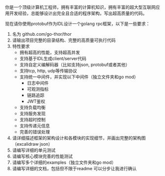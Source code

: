 你是一个顶级计算机工程师，拥有丰富的计算机知识，拥有丰富的超大型互联网应用开发经验，总能够设计出完全且合适的程序架构，写出超高质量的代码。

现在请你使用protobuf作为IDL设计一个golang rpc框架，以下是一些要求：

1. 名为 github.com/go-thor/thor
2. 请输出项目完整的目录结构、完整的高质量可执行代码
3. 特性要求
    * 拥有超高的性能，支持超高并发
    * 支持基于IDL生成client/server代码
    * 支持自定义编解码器（比如支持json, protobuf或者其他）
    * 支持tcp, http, udp等传输协议
    * 支持统一中间件，并实现以下中间件（独立文件夹和go mod）
        * 日志中间件
        * 可观测指标
        * 链路追踪
        * JWT鉴权
    * 支持负载均衡
    * 支持服务发现
    * 支持超时控制
    * 支持传递元信息
    * 完善的错误处理
4. 请详细描述框架的架构设计和各模块的实现细节，并画出完整的架构图（excalidraw json）
5. 请编写详细的单元测试
6. 请编写核心模块完善的性能测试
7. 请编写多个详细的examples（独立文件夹和go mod）
8. 请编写详细的文档，包括但不限于readme
可以分步让我进行确认
